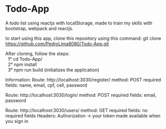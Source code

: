 # Todo-App
A todo list using reactjs with localStorage, made to train my skills with bootstrap, webpack and reactjs.<br/>

to start using this app, clone this repository using this command: git clone https://github.com/PedroLima8080/Todo-App.git<br/>

After cloning, follow the steps:<br/>
  &nbsp;&nbsp;1° cd Todo-App/<br/>
  &nbsp;&nbsp;2° npm install<br/>
  &nbsp;&nbsp;3° npm run build (initializes the application)<br/>

Information:
Route: http://localhost:3030/register/
method: POST
required fields: name, email, cpf, cell, password

Route: http://localhost:3030/login/
method: POST
required fields: email, password

Route: http://localhost:3030/users/
method: GET
required fields: no required fields
Headers: Authorization -> your token made available when you sign in
